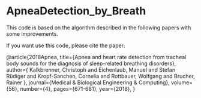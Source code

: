 # ApneaDetection_by_Breath

This code is based on the algorithm described in the following papers with some improvements. 

If you want use this code, please cite the paper:

@article{2018Apnea,
  title={Apnea and heart rate detection from tracheal body sounds for the diagnosis of sleep-related breathing disorders},
  author={ Kalkbrenner, Christoph  and  Eichenlaub, Manuel  and Stefan Rüdiger and  Kropf-Sanchen, Cornelia  and  Rottbauer, Wolfgang  and  Brucher, Rainer },
  journal={Medical & Biological Engineering & Computing},
  volume={56},
  number={4},
  pages={671-681},
  year={2018},
}
